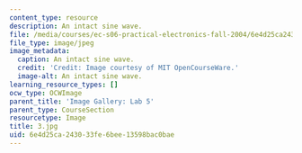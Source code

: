 ```yaml
---
content_type: resource
description: An intact sine wave.
file: /media/courses/ec-s06-practical-electronics-fall-2004/6e4d25ca243033fe6bee13598bac0bae_3.jpg
file_type: image/jpeg
image_metadata:
  caption: An intact sine wave.
  credit: 'Credit: Image courtesy of MIT OpenCourseWare.'
  image-alt: An intact sine wave.
learning_resource_types: []
ocw_type: OCWImage
parent_title: 'Image Gallery: Lab 5'
parent_type: CourseSection
resourcetype: Image
title: 3.jpg
uid: 6e4d25ca-2430-33fe-6bee-13598bac0bae
---
```

